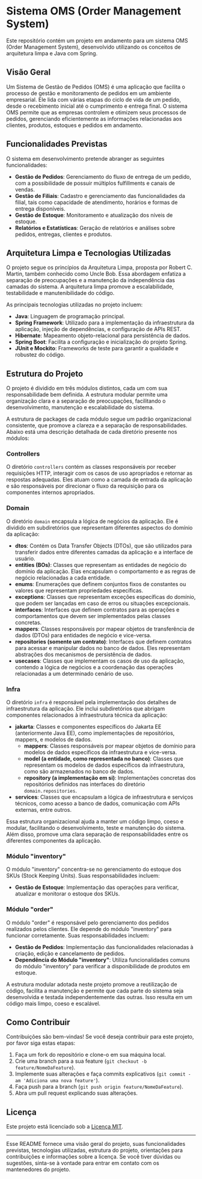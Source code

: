 # Sistema OMS (Order Management System)

Este repositório contém um projeto em andamento para um sistema OMS (Order Management System), desenvolvido utilizando os conceitos de arquitetura limpa e Java com Spring.

## Visão Geral

Um Sistema de Gestão de Pedidos (OMS) é uma aplicação que facilita o processo de gestão e monitoramento de pedidos em um ambiente empresarial. Ele lida com várias etapas do ciclo de vida de um pedido, desde o recebimento inicial até o cumprimento e entrega final. O sistema OMS permite que as empresas controlem e otimizem seus processos de pedidos, gerenciando eficientemente as informações relacionadas aos clientes, produtos, estoques e pedidos em andamento.

## Funcionalidades Previstas

O sistema em desenvolvimento pretende abranger as seguintes funcionalidades:

- **Gestão de Pedidos**: Gerenciamento do fluxo de entrega de um pedido, com a possibilidade de possuir múltiplos fulfillments e canais de vendas.
- **Gestão de Filiais**: Cadastro e gerenciamento das funcionalidades da filial, tais como capacidade de atendimento, horários e formas de entrega disponíveis.
- **Gestão de Estoque**: Monitoramento e atualização dos níveis de estoque.
- **Relatórios e Estatísticas**: Geração de relatórios e análises sobre pedidos, entregas, clientes e produtos.

## Arquitetura Limpa e Tecnologias Utilizadas

O projeto segue os princípios da Arquitetura Limpa, proposta por Robert C. Martin, também conhecido como Uncle Bob. Essa abordagem enfatiza a separação de preocupações e a manutenção da independência das camadas do sistema. A arquitetura limpa promove a escalabilidade, testabilidade e manutenibilidade do código.

As principais tecnologias utilizadas no projeto incluem:

- **Java**: Linguagem de programação principal.
- **Spring Framework**: Utilizado para a implementação da infraestrutura da aplicação, injeção de dependências, e configuração de APIs REST.
- **Hibernate**: Mapeamento objeto-relacional para persistência de dados.
- **Spring Boot**: Facilita a configuração e inicialização do projeto Spring.
- **JUnit e Mockito**: Frameworks de teste para garantir a qualidade e robustez do código.

## Estrutura do Projeto

O projeto é dividido em três módulos distintos, cada um com sua responsabilidade bem definida. A estrutura modular permite uma organização clara e a separação de preocupações, facilitando o desenvolvimento, manutenção e escalabilidade do sistema.

A estrutura de packages de cada módulo segue um padrão organizacional consistente, que promove a clareza e a separação de responsabilidades. Abaixo está uma descrição detalhada de cada diretório presente nos módulos:

### Controllers

O diretório `controllers` contém as classes responsáveis por receber requisições HTTP, interagir com os casos de uso apropriados e retornar as respostas adequadas. Eles atuam como a camada de entrada da aplicação e são responsáveis por direcionar o fluxo da requisição para os componentes internos apropriados.

### Domain

O diretório `domain` encapsula a lógica de negócios da aplicação. Ele é dividido em subdiretórios que representam diferentes aspectos do domínio da aplicação:

- **dtos**: Contém os Data Transfer Objects (DTOs), que são utilizados para transferir dados entre diferentes camadas da aplicação e a interface de usuário.
- **entities (BOs)**: Classes que representam as entidades de negócio do domínio da aplicação. Elas encapsulam o comportamento e as regras de negócio relacionadas a cada entidade.
- **enums**: Enumerações que definem conjuntos fixos de constantes ou valores que representam propriedades específicas.
- **exceptions**: Classes que representam exceções específicas do domínio, que podem ser lançadas em caso de erros ou situações excepcionais.
- **interfaces**: Interfaces que definem contratos para as operações e comportamentos que devem ser implementados pelas classes concretas.
- **mappers**: Classes responsáveis por mapear objetos de transferência de dados (DTOs) para entidades de negócio e vice-versa.
- **repositories (somente um contrato)**: Interfaces que definem contratos para acessar e manipular dados no banco de dados. Eles representam abstrações dos mecanismos de persistência de dados.
- **usecases**: Classes que implementam os casos de uso da aplicação, contendo a lógica de negócios e a coordenação das operações relacionadas a um determinado cenário de uso.

### Infra

O diretório `infra` é responsável pela implementação dos detalhes de infraestrutura da aplicação. Ele inclui subdiretórios que abrigam componentes relacionados à infraestrutura técnica da aplicação:

- **jakarta**: Classes e componentes específicos do Jakarta EE (anteriormente Java EE), como implementações de repositórios, mappers, e modelos de dados.
    - **mappers**: Classes responsáveis por mapear objetos de domínio para modelos de dados específicos da infraestrutura e vice-versa.
    - **model (a entidade, como representada no banco)**: Classes que representam os modelos de dados específicos da infraestrutura, como são armazenados no banco de dados.
    - **repository (a implementação em si)**: Implementações concretas dos repositórios definidos nas interfaces do diretório `domain.repositories`.
- **services**: Classes que encapsulam a lógica de infraestrutura e serviços técnicos, como acesso a banco de dados, comunicação com APIs externas, entre outros.

Essa estrutura organizacional ajuda a manter um código limpo, coeso e modular, facilitando o desenvolvimento, teste e manutenção do sistema. Além disso, promove uma clara separação de responsabilidades entre os diferentes componentes da aplicação.

### Módulo "**inventory**"

O módulo "inventory" concentra-se no gerenciamento do estoque dos SKUs (Stock Keeping Units). Suas responsabilidades incluem:

- **Gestão de Estoque**: Implementação das operações para verificar, atualizar e monitorar o estoque dos SKUs.
### Módulo "**order**"

O módulo "order" é responsável pelo gerenciamento dos pedidos realizados pelos clientes. Ele depende do módulo "inventory" para funcionar corretamente. Suas responsabilidades incluem:

- **Gestão de Pedidos**: Implementação das funcionalidades relacionadas à criação, edição e cancelamento de pedidos.
- **Dependência do Módulo "inventory"**: Utiliza funcionalidades comuns do módulo "inventory" para verificar a disponibilidade de produtos em estoque.

A estrutura modular adotada neste projeto promove a reutilização de código, facilita a manutenção e permite que cada parte do sistema seja desenvolvida e testada independentemente das outras. Isso resulta em um código mais limpo, coeso e escalável.

## Como Contribuir

Contribuições são bem-vindas! Se você deseja contribuir para este projeto, por favor siga estas etapas:

1. Faça um fork do repositório e clone-o em sua máquina local.
2. Crie uma branch para a sua feature (`git checkout -b feature/NomeDaFeature`).
3. Implemente suas alterações e faça commits explicativos (`git commit -am 'Adiciona uma nova feature'`).
4. Faça push para a branch (`git push origin feature/NomeDaFeature`).
5. Abra um pull request explicando suas alterações.

## Licença

Este projeto está licenciado sob a [Licença MIT](LICENSE).

---

Esse README fornece uma visão geral do projeto, suas funcionalidades previstas, tecnologias utilizadas, estrutura do projeto, orientações para contribuições e informações sobre a licença. Se você tiver dúvidas ou sugestões, sinta-se à vontade para entrar em contato com os mantenedores do projeto.
